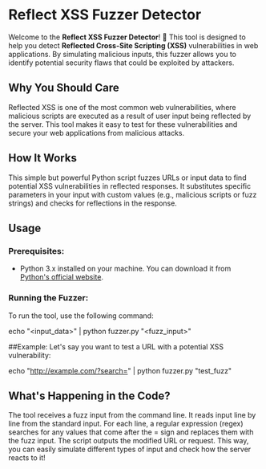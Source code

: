# Reflect XSS Fuzzer Detector

Welcome to the **Reflect XSS Fuzzer Detector**! 🚀 This tool is designed to help you detect **Reflected Cross-Site Scripting (XSS)** vulnerabilities in web applications. By simulating malicious inputs, this fuzzer allows you to identify potential security flaws that could be exploited by attackers.

## Why You Should Care

Reflected XSS is one of the most common web vulnerabilities, where malicious scripts are executed as a result of user input being reflected by the server. This tool makes it easy to test for these vulnerabilities and secure your web applications from malicious attacks.

## How It Works

This simple but powerful Python script fuzzes URLs or input data to find potential XSS vulnerabilities in reflected responses. It substitutes specific parameters in your input with custom values (e.g., malicious scripts or fuzz strings) and checks for reflections in the response.

## Usage

### Prerequisites:
- Python 3.x installed on your machine. You can download it from [Python's official website](https://www.python.org/).

### Running the Fuzzer:

To run the tool, use the following command:

echo "<input_data>" | python fuzzer.py "<fuzz_input>"

##Example:
Let's say you want to test a URL with a potential XSS vulnerability:

echo "http://example.com/?search=<script>alert('xss')</script>" | python fuzzer.py "test_fuzz"

## What's Happening in the Code?

The tool receives a fuzz input from the command line.
It reads input line by line from the standard input.
For each line, a regular expression (regex) searches for any values that come after the = sign and replaces them with the fuzz input.
The script outputs the modified URL or request.
This way, you can easily simulate different types of input and check how the server reacts to it!
